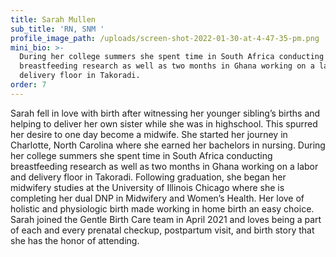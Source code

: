 ```yaml
---
title: Sarah Mullen
sub_title: 'RN, SNM '
profile_image_path: /uploads/screen-shot-2022-01-30-at-4-47-35-pm.png
mini_bio: >-
  During her college summers she spent time in South Africa conducting
  breastfeeding research as well as two months in Ghana working on a labor and
  delivery floor in Takoradi. 
order: 7
---
```


Sarah fell in love with birth after witnessing her younger sibling’s births and helping to deliver her own sister while she was in highschool. This spurred her desire to one day become a midwife. She started her journey in Charlotte, North Carolina where she earned her bachelors in nursing. During her college summers she spent time in South Africa conducting breastfeeding research as well as two months in Ghana working on a labor and delivery floor in Takoradi. Following graduation, she began her midwifery studies at the University of Illinois Chicago where she is completing her dual DNP in Midwifery and Women’s Health. Her love of holistic and physiologic birth made working in home birth an easy choice. Sarah joined the Gentle Birth Care team in April 2021 and loves being a part of each and every prenatal checkup, postpartum visit, and birth story that she has the honor of attending.
